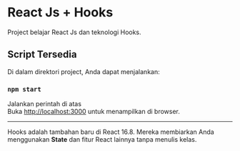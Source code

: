 # React Js + Hooks

Project belajar React Js dan teknologi Hooks.

## Script Tersedia

Di dalam direktori project, Anda dapat menjalankan:

### `npm start`

Jalankan perintah di atas \
Buka [http://localhost:3000](http://localhost:3000) untuk menampilkan di browser.

<hr>

Hooks adalah tambahan baru di React 16.8. Mereka membiarkan Anda menggunakan <strong>State</Strong> dan fitur React lainnya tanpa menulis kelas.